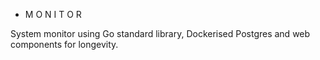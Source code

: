 * M O N I T O R

System monitor using Go standard library, Dockerised Postgres and web components for longevity.
